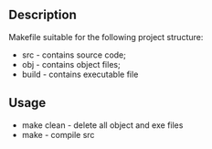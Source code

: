 ## Description

Makefile suitable for the following project structure:

+ src - contains source code;
+ obj - contains object files;
+ build - contains executable file

## Usage

+ make clean - delete all object and exe files
+ make - compile src
